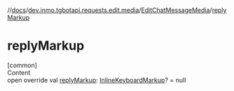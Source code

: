 //[docs](../../../index.md)/[dev.inmo.tgbotapi.requests.edit.media](../index.md)/[EditChatMessageMedia](index.md)/[replyMarkup](reply-markup.md)



# replyMarkup  
[common]  
Content  
open override val [replyMarkup](reply-markup.md): [InlineKeyboardMarkup](../../dev.inmo.tgbotapi.types.buttons/-inline-keyboard-markup/index.md)? = null  



